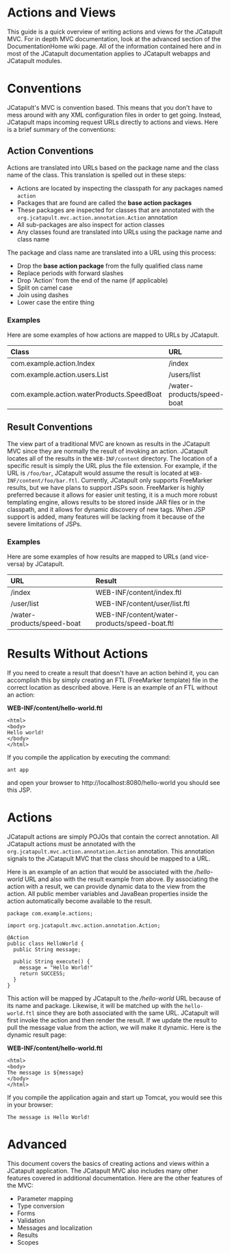 # Actions and Views #

This guide is a quick overview of writing actions and views for the JCatapult MVC. For in depth MVC documentation, look at the advanced section of the DocumentationHome wiki page. All of the information contained here and in most of the JCatapult documentation applies to JCatapult webapps and JCatapult modules.

# Conventions #

JCatapult's MVC is convention based. This means that you don't have to mess around with any XML configuration files in order to get going. Instead, JCatapult maps incoming request URLs directly to actions and views. Here is a brief summary of the conventions:

## Action Conventions ##

Actions are translated into URLs based on the package name and the class name of the class. This translation is spelled out in these steps:

  * Actions are located by inspecting the classpath for any packages named `action`
  * Packages that are found are called the **base action packages**
  * These packages are inspected for classes that are annotated with the `org.jcatapult.mvc.action.annotation.Action` annotation
  * All sub-packages are also inspect for action classes
  * Any classes found are translated into URLs using the package name and class name

The package and class name are translated into a URL using this process:

  * Drop the **base action package** from the fully qualified class name
  * Replace periods with forward slashes
  * Drop 'Action' from the end of the name (if applicable)
  * Split on camel case
  * Join using dashes
  * Lower case the entire thing

### Examples ###

Here are some examples of how actions are mapped to URLs by JCatapult.

| **Class** | **URL** |
|:----------|:--------|
| com.example.action.Index | /index  |
| com.example.action.users.List | /users/list |
| com.example.action.waterProducts.SpeedBoat | /water-products/speed-boat |

## Result Conventions ##

The view part of a traditional MVC are known as results in the JCatapult MVC since they are normally the result of invoking an action. JCatapult locates all of the results in the `WEB-INF/content` directory. The location of a specific result is simply the URL plus the file extension. For example, if the URL is `/foo/bar`, JCatapult would assume the result is located at `WEB-INF/content/foo/bar.ftl`. Currently, JCatapult only supports FreeMarker results, but we have plans to support JSPs soon. FreeMarker is highly preferred because it allows for easier unit testing, it is a much more robust templating engine, allows results to be stored inside JAR files or in the classpath, and it allows for dynamic discovery of new tags. When JSP support is added, many features will be lacking from it because of the severe limitations of JSPs.

### Examples ###

Here are some examples of how results are mapped to URLs (and vice-versa) by JCatapult.

| **URL** | **Result** |
|:--------|:-----------|
| /index  | WEB-INF/content/index.ftl |
| /user/list | WEB-INF/content/user/list.ftl |
| /water-products/speed-boat | WEB-INF/content/water-products/speed-boat.ftl |

# Results Without Actions #

If you need to create a result that doesn't have an action behind it, you can accomplish this by simply creating an FTL (FreeMarker template) file in the correct location as described above. Here is an example of an FTL without an action:

**WEB-INF/content/hello-world.ftl**
```
<html>
<body>
Hello world!
</body>
</html>
```

If you compile the application by executing the command:

```
ant app
```

and open your browser to http://localhost:8080/hello-world you should see this JSP.

# Actions #

JCatapult actions are simply POJOs that contain the correct annotation. All JCatapult actions must be annotated with the `org.jcatapult.mvc.action.annotation.Action` annotation. This annotation signals to the JCatapult MVC that the class should be mapped to a URL.

Here is an example of an action that would be associated with the _/hello-world_ URL and also with the result example from above. By associating the action with a result, we can provide dynamic data to the view from the action. All public member variables and JavaBean properties inside the action automatically become available to the result.

```
package com.example.actions;

import org.jcatapult.mvc.action.annotation.Action;

@Action
public class HelloWorld {
  public String message;

  public String execute() {
    message = "Hello World!"
    return SUCCESS;
  }
}
```

This action will be mapped by JCatapult to the _/hello-world_ URL because of its name and package. Likewise, it will be matched up with the `hello-world.ftl` since they are both associated with the same URL. JCatapult will first invoke the action and then render the result. If we update the result to pull the message value from the action, we will make it dynamic. Here is the dynamic result page:

**WEB-INF/content/hello-world.ftl**
```
<html>
<body>
The message is ${message}
</body>
</html>
```

If you compile the application again and start up Tomcat, you would see this in your browser:

```
The message is Hello World!
```

# Advanced #

This document covers the basics of creating actions and views within a JCatapult application. The JCatapult MVC also includes many other features covered in additional documentation. Here are the other features of the MVC:

  * Parameter mapping
  * Type conversion
  * Forms
  * Validation
  * Messages and localization
  * Results
  * Scopes